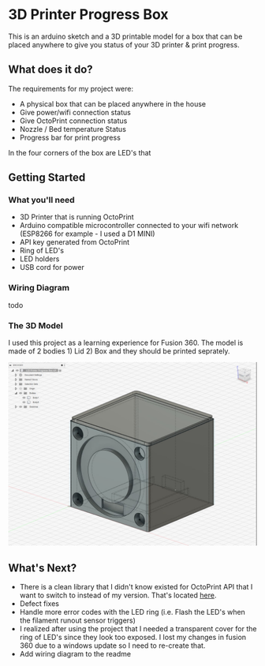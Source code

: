 # 3D Printer Progress Box

This is an arduino sketch and a 3D printable model for a box that can be placed anywhere to give you status of your 3D printer & print progress.

## What does it do?

The requirements for my project were:

* A physical box that can be placed anywhere in the house
* Give power/wifi connection status
* Give OctoPrint connection status
* Nozzle / Bed temperature Status
* Progress bar for print progress

In the four corners of the box are LED's that 

## Getting Started

### What you'll need

* 3D Printer that is running OctoPrint
* Arduino compatible microcontroller connected to your wifi network (ESP8266 for example - I used a D1 MINI)
* API key generated from OctoPrint
* Ring of LED's
* LED holders
* USB cord for power

### Wiring Diagram

todo

### The 3D Model

I used this project as a learning experience for Fusion 360.  The model is made of 2 bodies 1) Lid 2) Box and they should be printed seprately.

![alt text](model/model_screenshot.jpg)

## What's Next?

* There is a clean library that I didn't know existed for OctoPrint API that I want to switch to instead of my version.  That's located [here](https://github.com/chunkysteveo/OctoPrintAPI]).
* Defect fixes
* Handle more error codes with the LED ring (i.e. Flash the LED's when the filament runout sensor triggers)
* I realized after using the project that I needed a transparent cover for the ring of LED's since they look too exposed.  I lost my changes in fusion 360 due to a windows update so I need to re-create that.
* Add wiring diagram to the readme
